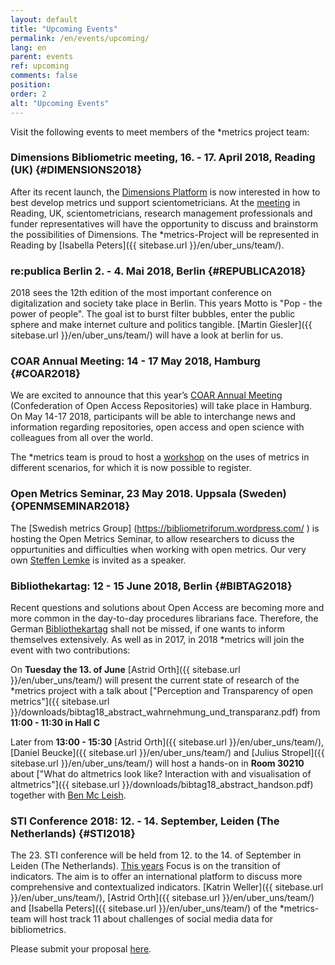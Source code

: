```yaml
---
layout: default
title: "Upcoming Events"
permalink: /en/events/upcoming/
lang: en
parent: events
ref: upcoming
comments: false
position:
order: 2
alt: "Upcoming Events"
---
```

<!-- Start editing content here-->

Visit the following events to meet members of the \*metrics project team:  

### Dimensions Bibliometric meeting, 16. - 17. April 2018, Reading (UK) {#DIMENSIONS2018}

After its recent launch, the [Dimensions Platform](https://www.dimensions.ai/) is now interested in how to best develop metrics und support scientometricians. At the [meeting](https://www.eventbrite.co.uk/e/dimensions-bibliometric-meeting-tickets-43591273673) in Reading, UK, scientometricians, research management professionals and funder representatives will have the opportunity to discuss and brainstorm the possibilities of Dimensions. The \*metrics-Project will be represented in Reading by [Isabella Peters]({{ sitebase.url }}/en/uber_uns/team/).


### re:publica Berlin 2. - 4. Mai 2018, Berlin {#REPUBLICA2018}
2018 sees the 12th edition of the most important conference on digitalization and society take place in Berlin. This years Motto is "Pop - the power of people". The goal ist to burst filter bubbles, enter the public sphere and make internet culture and politics tangible. [Martin Giesler]({{ sitebase.url }}/en/uber_uns/team/) will have a look at berlin for us.
  
### COAR Annual Meeting: 14 - 17 May 2018, Hamburg {#COAR2018}

We are excited to announce that this year’s [COAR Annual Meeting](https://www.coar-repositories.org/news-media/save-the-date-coar2018-annual-meeting/) (Confederation of Open Access Repositories) will take place in Hamburg. On May 14-17 2018, participants will be able to interchange news and information regarding repositories, open access and open science with colleagues from all over the world.

The \*metrics team is proud to host a [workshop](https://metrics-project.net/en/events/workshop2018/) on the uses of metrics in different scenarios, for which it is now possible to register.  

### Open Metrics Seminar, 23 May 2018. Uppsala (Sweden) {OPENMSEMINAR2018}
The [Swedish metrics Group] (https://bibliometriforum.wordpress.com/ ) is hosting the Open Metrics Seminar, to allow researchers to dicuss the oppurtunities and difficulties when working with open metrics. Our very own [Steffen Lemke]( https://metrics-project.net/en/uber_uns/team/) is invited as a speaker.  
  
### Bibliothekartag: 12 - 15 June 2018, Berlin {#BIBTAG2018}

Recent questions and solutions about Open Access are becoming more and more common in the day-to-day procedures librarians face. Therefore, the German [Bibliothekartag](https://bibliothekartag2018.de/?lang=en) shall not be missed, if one wants to inform themselves extensively. As well as in 2017, in 2018 \*metrics will join the event with two contributions:

On **Tuesday the 13. of June** [Astrid Orth]({{ sitebase.url }}/en/uber_uns/team/) will present the current state of research of the \*metrics project with a talk about ["Perception and Transparency of open metrics"]({{ sitebase.url }}/downloads/bibtag18_abstract_wahrnehmung_und_transparanz.pdf) from **11:00 - 11:30 in Hall C** 

Later from **13:00 - 15:30** [Astrid Orth]({{ sitebase.url }}/en/uber_uns/team/), [Daniel Beucke]({{ sitebase.url }}/en/uber_uns/team/) and [Julius Stropel]({{ sitebase.url }}/en/uber_uns/team/) will host a hands-on in **Room 30210** about ["What do altmetrics look like? Interaction with and visualisation of altmetrics"]({{ sitebase.url }}/downloads/bibtag18_abstract_handson.pdf) together with [Ben Mc Leish](https://twitter.com/benmcleish?lang=de). 
  
### STI Conference 2018: 12. - 14. September, Leiden (The Netherlands) {#STI2018}

The 23. STI conference will be held from 12. to the 14. of September in Leiden (The Netherlands). [This years](http://sti2018.cwts.nl/) Focus is on the transition of indicators. The aim is to offer an international platform to discuss more comprehensive and contextualized indicators. [Katrin Weller]({{ sitebase.url }}/en/uber_uns/team/), [Astrid Orth]({{ sitebase.url }}/en/uber_uns/team/) and [Isabella Peters]({{ sitebase.url }}/en/uber_uns/team/) of the \*metrics-team will host track 11 about challenges of social media data for bibliometrics.  

Please submit your proposal [here](http://sti2018.cwts.nl/download/f-x2s2.pdf).
